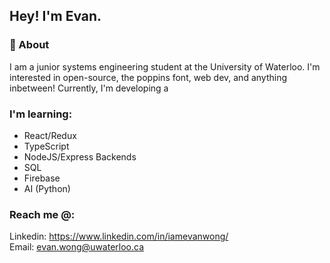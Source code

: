 ## Hey! I'm Evan.


### 🙌 About 

I am a junior systems engineering student at the University of Waterloo. I'm interested in open-source, the poppins font, web dev, and anything inbetween! Currently, I'm developing a


### I'm learning:
- React/Redux
- TypeScript
- NodeJS/Express Backends
- SQL
- Firebase 
- AI (Python)


### Reach me @:
Linkedin: https://www.linkedin.com/in/iamevanwong/
<br>
Email: evan.wong@uwaterloo.ca
